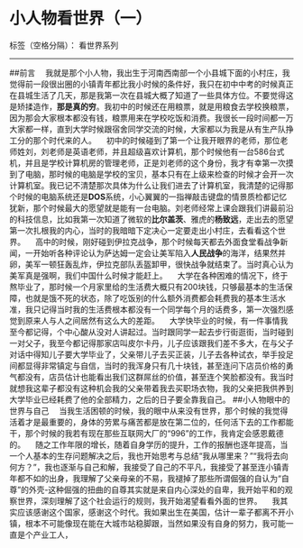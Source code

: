 # 小人物看世界（一）

标签（空格分隔）： 看世界系列

 ------
##前言
&ensp;&ensp;我就是那个小人物，我出生于河南西南部一个小县城下面的小村庄，我觉得前一段很出圈的小镇青年都比我小时候的条件好，我只在初中中考的时候真正在县城生活了几天，那是我第一次在县城大概了知道了一些具体方位。不要觉得这是矫揉造作，**那是真的穷**。我初中的时候还在用粮票，就是用粮食去学校换粮票，因为那会大家根本都没有钱，粮票用来在学校吃饭和消费。我很长一段时间都一万大家都一样，直到大学时候跟宿舍同学交流的时候，大家都以为我是从有生产队挣工分的那个时代来的人。
&ensp;&ensp;初中的时候碰到了第一个让我开眼界的老师，那位老师姓刘，刘老师是英语老师，并且超级喜欢计算机，那个时候他有一台586台式机，并且是学校计算机房的管理老师，正是刘老师的这个身份，我才有幸第一次摸到了电脑，那时候的电脑是学校的宝贝，基本只有在上级来检查的时候才会开一次计算机室。我已记不清楚那次具体为什么让我们进去了计算机室，我清楚的记得那个时候的电脑系统还是**DOS**系统，小心翼翼的一指禅敲击键盘的情景质检都记忆犹新，那个时候最大的愿望就是能有一台电脑。刘老师经常上课会跟我们讲最前沿的科技信息，比如我第一次知道了微软的**比尔盖茨**、雅虎的**杨致远**，走出去的愿望第一次扎根我的内心，当时的我暗暗下定决心一定要走出小村庄，去看看这个世界。
&ensp;&ensp;高中的时候，刚好碰到伊拉克战争，那个时候每天都去外面食堂看战争新闻，一开始听各种评论认为萨达姆一定会让美军陷入**人民战争**的海洋，结果然并卵，美军一顿狂轰乱炸，伊拉克部队丢盔卸甲，很快战争就结束了。当时真心认为美军真是强啊，我们中国什么时候才能赶上。
&ensp;&ensp;大学在各种困难的情况下，终于熬毕业了，那时候一个月家里给的生活费大概只有200块钱，只够最基本的生活保障，也就是饿不死的状态，除了吃饭别的什么额外消费都会耗费我的基本生活水准，我只记得当时我的生活费根本都没有一个同学每个月的话费多，第一次强烈感觉到原来人与人之间居然有这么大的差距。
&ensp;&ensp;大学快毕业的时候，有一件事情我至今都记得，个中心酸从没对人讲起过。当时跟同学一起去步行街逛街，当时碰到一对父子，我至今都记得那家店叫皮尔卡丹，儿子应该跟我们差不多大，在与父子对话中得知儿子要大学毕业了，父亲带儿子去买正装，儿子去各种试衣，举手投足间都显得非常镇定与自信，当时的我浑身只有几十块钱，甚至连问下店员价格的勇气都没有，店员估计也能看出我们这群屌丝的价值，甚至连个笑脸都没有。我当时就想我这辈子都没有这种机会我的父亲带着我去买职场衣物，我的父亲把我供养到大学毕业已经耗费了他的全部精力，之后的日子要全靠我自己。
##小人物眼中的世界与自己
&ensp;&ensp;当我生活困顿的时候，我的眼中从来没有世界，那个时候的我觉得活着才是最重要的，身体的劳累与痛苦都是放在第二位的，任何活下去的工作都能干，那个时候的我若有现在那些互联网大厂的“996”的工作，我肯定会感恩戴德的。
&ensp;&ensp;随之工作年限的增长，随着自身学历的提升，工作的报酬也逐年提高，当一个人基本的生存问题解决之后，我也开始思考与总结“我从哪里来？”“我将去向何方？”，我也逐渐与自己和解，我接受了自己的不平凡，我接受了甚至连小镇青年都不如的出身，我理解了父亲母亲的不易，我褪掉了那些所谓倔强的自认为“自尊”的外壳-这种倔强的扭曲的自尊其实就是来自内心深处的自卑，我开始平和的观察世界，深刻理解了这个社会运行的规则，我开始渴望看看外面的世界。
&ensp;&ensp;我其实应该感谢这个国家，感谢这个时代。我如果出生在美国，估计一辈子都离不开小镇，根本不可能像现在能在大城市站稳脚跟，当然如果没有自身的努力，我可能一直是个产业工人，
